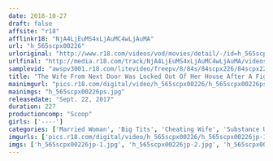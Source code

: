 ```yaml
---
date: 2018-10-27
draft: false
affsite: "r18"
afflinkr18: "NjA4LjEuMS4xLjAuMC4wLjAuMA"
url: "h_565scpx00226"
urloriginal: "http://www.r18.com/videos/vod/movies/detail/-/id=h_565scpx00226"
urlfinal: "http://media.r18.com/track/NjA4LjEuMS4xLjAuMC4wLjAuMA/videos/vod/movies/detail/-/id=h_565scpx00226"
samplevid: "awspv3001.r18.com/litevideo/freepv/8/84s/84scpx226/84scpx226_dmb_w.mp4"
title: "The Wife From Next Door Was Locked Out Of Her House After A Fight With Her Husband, So I Invited Her In, Saying, 'The Best Thing To Do Is To Give It Some Time' And Then Slipped Some Aphrodisiacs Into Her Drink! When She Started To Get Hot And Horny, I Slipped My Dick In For Some NTR Action And Pumped Her So Hard It Left My Cock Rough And Raw!"
mainimgurl: "pics.r18.com/digital/video/h_565scpx00226/h_565scpx00226ps.jpg"
mainimgs: "h_565scpx00226ps.jpg"
releasedate: "Sept. 22, 2017"
duration: 227
productioncomp: "Scoop"
girls: ['----']
categories: ['Married Woman', 'Big Tits', 'Cheating Wife', 'Substance Use', 'Threesome / Foursome', 'Hi-Def']
imgurls: ['pics.r18.com/digital/video/h_565scpx00226/h_565scpx00226jp-1.jpg', 'pics.r18.com/digital/video/h_565scpx00226/h_565scpx00226jp-2.jpg', 'pics.r18.com/digital/video/h_565scpx00226/h_565scpx00226jp-3.jpg', 'pics.r18.com/digital/video/h_565scpx00226/h_565scpx00226jp-4.jpg', 'pics.r18.com/digital/video/h_565scpx00226/h_565scpx00226jp-5.jpg', 'pics.r18.com/digital/video/h_565scpx00226/h_565scpx00226jp-6.jpg', 'pics.r18.com/digital/video/h_565scpx00226/h_565scpx00226jp-7.jpg', 'pics.r18.com/digital/video/h_565scpx00226/h_565scpx00226jp-8.jpg', 'pics.r18.com/digital/video/h_565scpx00226/h_565scpx00226jp-9.jpg', 'pics.r18.com/digital/video/h_565scpx00226/h_565scpx00226jp-10.jpg', 'pics.r18.com/digital/video/h_565scpx00226/h_565scpx00226jp-11.jpg', 'pics.r18.com/digital/video/h_565scpx00226/h_565scpx00226jp-12.jpg', 'pics.r18.com/digital/video/h_565scpx00226/h_565scpx00226jp-13.jpg', 'pics.r18.com/digital/video/h_565scpx00226/h_565scpx00226jp-14.jpg', 'pics.r18.com/digital/video/h_565scpx00226/h_565scpx00226jp-15.jpg', 'pics.r18.com/digital/video/h_565scpx00226/h_565scpx00226jp-16.jpg', 'pics.r18.com/digital/video/h_565scpx00226/h_565scpx00226jp-17.jpg', 'pics.r18.com/digital/video/h_565scpx00226/h_565scpx00226jp-18.jpg', 'pics.r18.com/digital/video/h_565scpx00226/h_565scpx00226jp-19.jpg']
imgs: ['h_565scpx00226jp-1.jpg', 'h_565scpx00226jp-2.jpg', 'h_565scpx00226jp-3.jpg', 'h_565scpx00226jp-4.jpg', 'h_565scpx00226jp-5.jpg', 'h_565scpx00226jp-6.jpg', 'h_565scpx00226jp-7.jpg', 'h_565scpx00226jp-8.jpg', 'h_565scpx00226jp-9.jpg', 'h_565scpx00226jp-10.jpg', 'h_565scpx00226jp-11.jpg', 'h_565scpx00226jp-12.jpg', 'h_565scpx00226jp-13.jpg', 'h_565scpx00226jp-14.jpg', 'h_565scpx00226jp-15.jpg', 'h_565scpx00226jp-16.jpg', 'h_565scpx00226jp-17.jpg', 'h_565scpx00226jp-18.jpg', 'h_565scpx00226jp-19.jpg']
---
```

